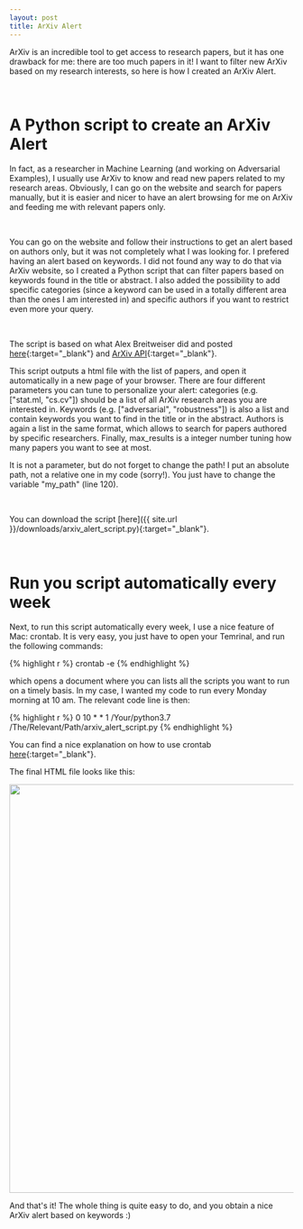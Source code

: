 ```yaml
---
layout: post
title: ArXiv Alert
---
```


ArXiv is an incredible tool to get access to research papers, but it has one drawback for me: there are too much papers in it! I want to filter new ArXiv based on my research interests, so here is how I created an ArXiv Alert.

<br/>

# A Python script to create an ArXiv Alert

In fact, as a researcher in Machine Learning (and working on Adversarial Examples), I usually use ArXiv to know and read new papers related to my research areas. Obviously, I can go on the website and search for papers manually, but it is easier and nicer to have an alert browsing for me on ArXiv and feeding me with relevant papers only.

<br/>

You can go on the website and follow their instructions to get an alert based on authors only, but it was not completely what I was looking for. I prefered having an alert based on keywords. I did not found any way to do that via ArXiv website, so I created a Python script that can filter papers based on keywords found in the title or abstract. I also added the possibility to add specific categories (since a keyword can be used in a totally different area than the ones I am interested in) and specific authors if you want to restrict even more your query.

<br/>

The script is based on what Alex Breitweiser did and posted [here](https://academia.stackexchange.com/questions/76020/subscribe-to-cross-listings-on-arxiv "Alex Breitweiser post"){:target="_blank"} and [ArXiv API](https://arxiv.org/help/api/index "ArXiv API"){:target="_blank"}.

This script outputs a html file with the list of papers, and open it automatically in a new page of your browser.
There are four different parameters you can tune to personalize your alert: categories (e.g. ["stat.ml, "cs.cv"]) should be a list of all ArXiv research areas you are interested in. Keywords (e.g. ["adversarial", "robustness"]) is also a list and contain keywords you want to find in the title or in the abstract. Authors is again a list in the same format, which allows to search for papers authored by specific researchers. Finally, max_results is a integer number tuning how many papers you want to see at most.

It is not a parameter, but do not forget to change the path! I put an absolute path, not a relative one in my code (sorry!). You just have to change the variable "my_path" (line 120).

<br/>

You can download the script [here]({{ site.url }}/downloads/arxiv_alert_script.py){:target="_blank"}.


<br/>

# Run you script automatically every week

Next, to run this script automatically every week, I use a nice feature of Mac: crontab. It is very easy, you just have to open your Temrinal, and run the following commands:

{% highlight r %}
crontab -e
{% endhighlight %}

which opens a document where you can lists all the scripts you want to run on a timely basis. In my case, I wanted my code to run every Monday morning at 10 am. The relevant code line is then:

{% highlight r %}
0 10 * * 1 /Your/python3.7 /The/Relevant/Path/arxiv_alert_script.py
{% endhighlight %}

You can find a nice explanation on how to use crontab [here](https://www.google.com/search?q=use+crontab+mac&rlz=1C5CHFA_enFR880FR880&oq=use+crontab+mac&aqs=chrome..69i57j0l7.2654j0j7&sourceid=chrome&ie=UTF-8#kpvalbx=_szxiXpb9FZadjLsPr9qL6AE31 "Crontab explanation"){:target="_blank"}.


The final HTML file looks like this:

<div class="resized_img">
  <img width="725" height="725" src="{{ site.baseurl }}/images/arxiv_alert.png">
</div>

And that's it! The whole thing is quite easy to do, and you obtain a nice ArXiv alert based on keywords :)